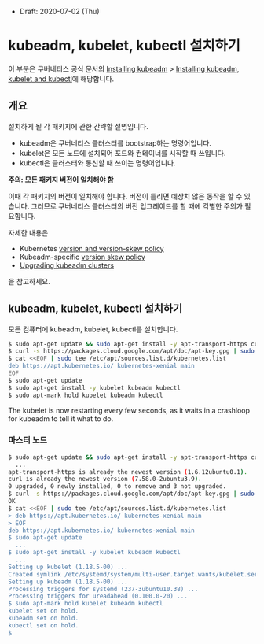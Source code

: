 * Draft: 2020-07-02 (Thu)

# kubeadm, kubelet, kubectl 설치하기

이 부분은 쿠버네티스 공식 문서의 [Installing kubeadm](https://kubernetes.io/docs/setup/production-environment/tools/kubeadm/install-kubeadm/) > [Installing kubeadm, kubelet and kubectl](https://kubernetes.io/docs/setup/production-environment/tools/kubeadm/install-kubeadm/#installing-kubeadm-kubelet-and-kubectl)에 해당합니다.

## 개요

설치하게 될 각 패키지에 관한 간략할 설명입니다.

* kubeadm은 쿠버네티스 클러스터를 bootstrap하는 명령어입니다.
* kubelet은 모든 노드에 설치되어 포드와 컨테이너를 시작할 때 쓰입니다.
* kubectl은 클러스터와 통신할 때 쓰이는 명령어입니다.

**주의: 모든 패키지 버전이 일치해야 함**

이때 각 패키지의 버전이 일치해야 합니다. 버전이 틀리면 예상치 않은 동작을 할 수 있습니다. 그러므로 쿠버네티스 클러스터의 버전 업그레이드를 할 때에 각별한 주의가 필요합니다. 

자세한 내용은 

* Kubernetes [version and version-skew policy](https://kubernetes.io/docs/setup/release/version-skew-policy/)
* Kubeadm-specific [version skew policy](https://kubernetes.io/docs/setup/production-environment/tools/kubeadm/create-cluster-kubeadm/#version-skew-policy)
* [Upgrading kubeadm clusters](https://kubernetes.io/docs/tasks/administer-cluster/kubeadm/kubeadm-upgrade/) 

을 참고하세요.

## kubeadm, kubelet, kubectl 설치하기

모든 컴퓨터에 kubeadm, kubelet, kubectl를 설치합니다. 

```bash
$ sudo apt-get update && sudo apt-get install -y apt-transport-https curl
$ curl -s https://packages.cloud.google.com/apt/doc/apt-key.gpg | sudo apt-key add -
$ cat <<EOF | sudo tee /etc/apt/sources.list.d/kubernetes.list
deb https://apt.kubernetes.io/ kubernetes-xenial main
EOF
$ sudo apt-get update
$ sudo apt-get install -y kubelet kubeadm kubectl
$ sudo apt-mark hold kubelet kubeadm kubectl
```

The kubelet is now restarting every few seconds, as it waits in a crashloop for kubeadm to tell it what to do.

### 마스터 노드

```bash
$ sudo apt-get update && sudo apt-get install -y apt-transport-https curl
  ...
apt-transport-https is already the newest version (1.6.12ubuntu0.1).
curl is already the newest version (7.58.0-2ubuntu3.9).
0 upgraded, 0 newly installed, 0 to remove and 3 not upgraded.
$ curl -s https://packages.cloud.google.com/apt/doc/apt-key.gpg | sudo apt-key add -
OK
$ cat <<EOF | sudo tee /etc/apt/sources.list.d/kubernetes.list
> deb https://apt.kubernetes.io/ kubernetes-xenial main
> EOF
deb https://apt.kubernetes.io/ kubernetes-xenial main
$ sudo apt-get update
  ...
$ sudo apt-get install -y kubelet kubeadm kubectl
  ...
Setting up kubelet (1.18.5-00) ...
Created symlink /etc/systemd/system/multi-user.target.wants/kubelet.service → /lib/systemd/system/kubelet.service.
Setting up kubeadm (1.18.5-00) ...
Processing triggers for systemd (237-3ubuntu10.38) ...
Processing triggers for ureadahead (0.100.0-20) ...
$ sudo apt-mark hold kubelet kubeadm kubectl
kubelet set on hold.
kubeadm set on hold.
kubectl set on hold.
$
```

